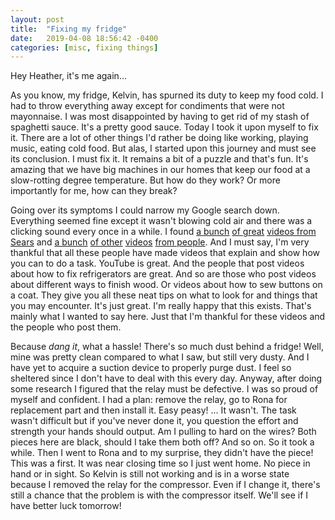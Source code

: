 ```yaml
---
layout: post
title:  "Fixing my fridge"
date:   2019-04-08 18:56:42 -0400
categories: [misc, fixing things]
---
```


Hey Heather, it's me again...

As you know, my fridge, Kelvin, has spurned its duty to keep my food cold. I had
to throw everything away except for condiments that were not mayonnaise. I was
most disappointed by having to get rid of my stash of spaghetti sauce. It's a
pretty good sauce. Today I took it upon myself to fix it. There are a lot of
other things I'd rather be doing like working, playing music, eating cold food.
But alas, I started upon this journey and must see its conclusion. I must fix
it. It remains a bit of a puzzle and that's fun. It's amazing that we have big
machines in our homes that keep our food at a slow-rotting degree temperature.
But how do they work? Or more importantly for me, how can they break?

Going over its symptoms I could narrow my Google search down. Everything seemed
fine except it wasn't blowing cold air and there was a clicking sound every once
in a while. I found [a bunch][YT-sears-1] [of great][YT-sears-2] [videos from
Sears][YT-sears-3] and [a bunch][YT-others-1] [of other][YT-others-2]
[videos][YT-others-2] [from people][YT-others-3]. And I must say, I'm very
thankful that all these people have made videos that explain and show how you
can to do a task. YouTube is great. And the people that post videos about how to
fix refrigerators are great. And so are those who post videos about different
ways to finish wood. Or videos about how to sew buttons on a coat. They give
you all these neat tips on what to look for and things that you may encounter.
It's just great. I'm really happy that this exists. That's mainly what I wanted
to say here. Just that I'm thankful for these videos and the people who post
them.

Because *dang it*, what a hassle! There's so much dust behind a fridge! Well,
mine was pretty clean compared to what I saw, but still very dusty. And I have
yet to acquire a suction device to properly purge dust. I feel so sheltered
since I don't have to deal with this every day. Anyway, after doing some
research I figured that the relay must be defective. I was so proud of myself
and confident. I had a plan: remove the relay, go to Rona for replacement part
and then install it. Easy peasy! ... It wasn't. The task wasn't difficult but if
you've never done it, you question the effort and strength your hands should
output. Am I pulling to hard on the wires? Both pieces here are black, should I
take them both off? And so on. So it took a while. Then I went to Rona and to my
surprise, they didn't have the piece! This was a first. It was near closing time
so I just went home. No piece in hand or in sight. So Kelvin is still not
working and is in a worse state because I removed the relay for the compressor.
Even if I change it, there's still a chance that the problem is with the
compressor itself. We'll see if I have better luck tomorrow!

[YT-sears-1]: https://www.youtube.com/watch?v=IeGGNSwLRqE
[YT-sears-2]: https://www.youtube.com/watch?v=y2GvqlZIIWI
[YT-sears-3]: https://www.youtube.com/watch?v=L_HTaTeKTh0
[YT-others-1]: https://www.youtube.com/watch?v=MUWe0gIqH48
[YT-others-2]: https://www.youtube.com/watch?v=sWCVeKaNPKY
[YT-others-3]: https://www.youtube.com/watch?v=589yOyF0X20
